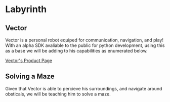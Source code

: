 # Labyrinth

## Vector

Vector is a personal robot equiped for communication, navigation, and play! With an alpha SDK avaliable to the public for python development, using this as a base we will be adding to his capabilities as enumerated below.  

[Vector's Product Page](https://anki.com/en-us/vector.html)

## Solving a Maze 

Given that Vector is able to percieve his surroundings, and navigate around obsticals, we will be teaching him to solve a maze. 


